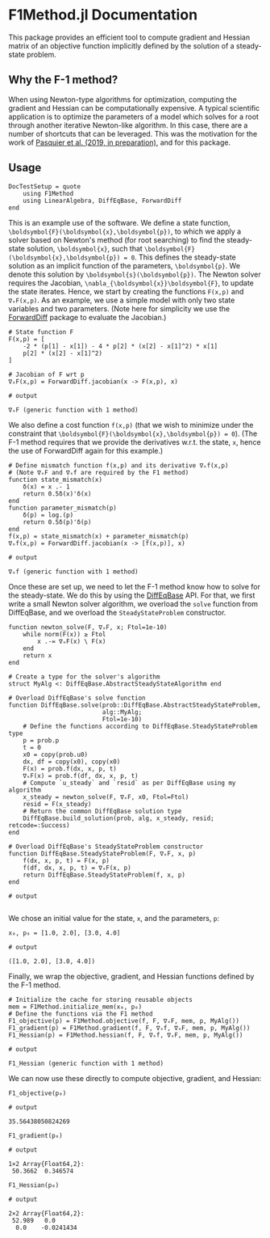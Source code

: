 # F1Method.jl Documentation

This package provides an efficient tool to compute gradient and Hessian matrix of an objective function implicitly defined by the solution of a steady-state problem.

## Why the F-1 method?

When using Newton-type algorithms for optimization, computing the gradient and Hessian can be computationally expensive.
A typical scientific application is to optimize the parameters of a model which solves for a root through another iterative Newton-like algorithm.
In this case, there are a number of shortcuts that can be leveraged.
This was the motivation for the work of [Pasquier et al. (2019, in preparation)](), and for this package.

## Usage

```@meta
DocTestSetup = quote
    using F1Method
    using LinearAlgebra, DiffEqBase, ForwardDiff
end
```

This is an example use of the software.
We define a state function, ``\boldsymbol{F}(\boldsymbol{x},\boldsymbol{p})``, to which we apply a solver based on Newton's method (for root searching) to find the steady-state solution, ``\boldsymbol{x}``, such that ``\boldsymbol{F}(\boldsymbol{x},\boldsymbol{p}) = 0``.
This defines the steady-state solution as an implicit function of the parameters, ``\boldsymbol{p}``.
We denote this solution by ``\boldsymbol{s}(\boldsymbol{p})``.
The Newton solver requires the Jacobian, ``\nabla_{\boldsymbol{x}}\boldsymbol{F}``, to update the state iterates.
Hence, we start by creating the functions `F(x,p)` and `∇ₓF(x,p)`.
As an example, we use a simple model with only two state variables and two parameters.
(Note here for simplicity we use the [ForwardDiff](https://github.com/JuliaDiff/ForwardDiff.jl) package to evaluate the Jacobian.)

```jldoctest usage
# State function F
F(x,p) = [
    -2 * (p[1] - x[1]) - 4 * p[2] * (x[2] - x[1]^2) * x[1]
    p[2] * (x[2] - x[1]^2)
]

# Jacobian of F wrt p
∇ₓF(x,p) = ForwardDiff.jacobian(x -> F(x,p), x)

# output

∇ₓF (generic function with 1 method)
```

We also define a cost function `f(x,p)` (that we wish to minimize under the constraint that ``\boldsymbol{F}(\boldsymbol{x},\boldsymbol{p}) = 0``).
(The F-1 method requires that we provide the derivatives w.r.t. the state, `x`, hence the use of ForwardDiff again for this example.)

```jldoctest usage
# Define mismatch function f(x,p) and its derivative ∇ₓf(x,p)
# (Note ∇ₓF and ∇ₓf are required by the F1 method)
function state_mismatch(x)
    δ(x) = x .- 1
    return 0.5δ(x)'δ(x)
end
function parameter_mismatch(p)
    δ(p) = log.(p)
    return 0.5δ(p)'δ(p)
end
f(x,p) = state_mismatch(x) + parameter_mismatch(p)
∇ₓf(x,p) = ForwardDiff.jacobian(x -> [f(x,p)], x)

# output

∇ₓf (generic function with 1 method)
```

Once these are set up, we need to let the F-1 method know how to solve for the steady-state.
We do this by using the [DiffEqBase](https://github.com/JuliaDiffEq/DiffEqBase.jl) API.
For that, we first write a small Newton solver algorithm, we overload the `solve` function from DiffEqBase, and we overload the `SteadyStateProblem` constructor.

```jldoctest usage
function newton_solve(F, ∇ₓF, x; Ftol=1e-10)
    while norm(F(x)) ≥ Ftol
        x .-= ∇ₓF(x) \ F(x)
    end
    return x
end

# Create a type for the solver's algorithm
struct MyAlg <: DiffEqBase.AbstractSteadyStateAlgorithm end

# Overload DiffEqBase's solve function
function DiffEqBase.solve(prob::DiffEqBase.AbstractSteadyStateProblem,
                          alg::MyAlg;
                          Ftol=1e-10)
    # Define the functions according to DiffEqBase.SteadyStateProblem type
    p = prob.p
    t = 0
    x0 = copy(prob.u0)
    dx, df = copy(x0), copy(x0)
    F(x) = prob.f(dx, x, p, t)
    ∇ₓF(x) = prob.f(df, dx, x, p, t)
    # Compute `u_steady` and `resid` as per DiffEqBase using my algorithm
    x_steady = newton_solve(F, ∇ₓF, x0, Ftol=Ftol)
    resid = F(x_steady)
    # Return the common DiffEqBase solution type
    DiffEqBase.build_solution(prob, alg, x_steady, resid; retcode=:Success)
end

# Overload DiffEqBase's SteadyStateProblem constructor
function DiffEqBase.SteadyStateProblem(F, ∇ₓF, x, p)
    f(dx, x, p, t) = F(x, p)
    f(df, dx, x, p, t) = ∇ₓF(x, p)
    return DiffEqBase.SteadyStateProblem(f, x, p)
end

# output


```

We chose an initial value for the state, `x`, and the parameters, `p`:

```jldoctest usage
x₀, p₀ = [1.0, 2.0], [3.0, 4.0]

# output

([1.0, 2.0], [3.0, 4.0])
```

Finally, we wrap the objective, gradient, and Hessian functions defined by the F-1 method.

```jldoctest usage
# Initialize the cache for storing reusable objects
mem = F1Method.initialize_mem(x₀, p₀)
# Define the functions via the F1 method
F1_objective(p) = F1Method.objective(f, F, ∇ₓF, mem, p, MyAlg())
F1_gradient(p) = F1Method.gradient(f, F, ∇ₓf, ∇ₓF, mem, p, MyAlg())
F1_Hessian(p) = F1Method.hessian(f, F, ∇ₓf, ∇ₓF, mem, p, MyAlg())

# output

F1_Hessian (generic function with 1 method)
```

We can now use these directly to compute objective, gradient, and Hessian:

```jldoctest usage
F1_objective(p₀)

# output

35.56438050824269
```

```jldoctest usage
F1_gradient(p₀)

# output

1×2 Array{Float64,2}:
 50.3662  0.346574
```


```jldoctest usage
F1_Hessian(p₀)

# output

2×2 Array{Float64,2}:
 52.989   0.0
  0.0    -0.0241434
```

